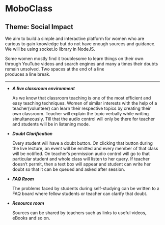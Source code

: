# MoboClass

## Theme: Social Impact
 
We aim to build a simple and interactive platform for women who are curious to gain
knowledge but do not have enough sources and guidance. We will be using socket.io
library in NodeJS.

Some women mostly find it troublesome to learn things on their own through YouTube
videos and search engines and many a times their doubts remain unsolved.
Two spaces at the end of a line  
produces a line break.

---

  * **_A live classroom environment_**
  
     As we know that classroom teaching is one of the most efficient and easy teaching
     techniques. Women of similar interests with the help of a teacher(volunteer) can
     learn their respective topics by creating their own classroom.
     Teacher will explain the topic verbally while writing simultaneously.
     Till that the audio control will only be there for teacher and students will be in
     listening mode.
  
  * **_Doubt Clarification_**
  
     Every student will have a doubt button. On clicking that button during the live lecture,
     an event will be emitted and every member of that class will be notified. On teacher’s
     permission audio control will go to that particular student and whole class will listen
     to her query. If teacher doesn’t permit, then a text box will appear and student can write
     her doubt so that it can be queued and asked after session.
  
  * **_FAQ Room_**
  
     The problems faced by students during self-studying can be written to a FAQ board
     where fellow students or teacher can clarify that doubt.

  * **_Resource room_**
  
     Sources can be shared by teachers such as links to useful videos, eBooks and so on.
